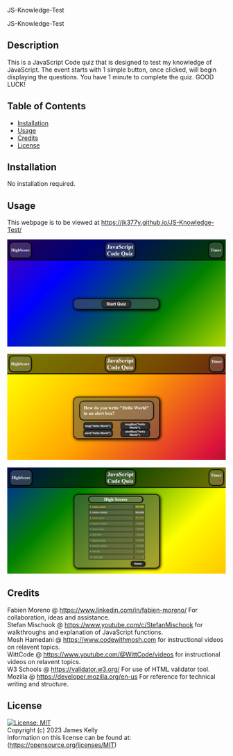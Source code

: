 
JS-Knowledge-Test


JS-Knowledge-Test

## Description

This is a JavaScript Code quiz that is designed to test my knowledge of JavaScript.  The event starts with 1 simple button, once clicked, will begin displaying the questions.  You have 1 minute to complete the quiz.  GOOD LUCK!


## Table of Contents

- [Installation](#installation)
- [Usage](#usage)
- [Credits](#credits)
- [License](#license)


## Installation

No installation required.


## Usage

This webpage is to be viewed at https://jk377y.github.io/JS-Knowledge-Test/

![screenshot of the homepage](./assets/images/javascript_code_quiz.PNG)


![screenshot of the quizcard and timer](./assets/images/quiz_card_timer.PNG)


![screenshot of the scoreboard](./assets/images/scoreboard.PNG)



## Credits

Fabien Moreno @ https://www.linkedin.com/in/fabien-moreno/
For collaboration, ideas and assistance.
<br>
Stefan Mischook @ https://www.youtube.com/c/StefanMischook for walkthroughs and explanation of JavaScript functions.
<br>
Mosh Hamedani @ https://www.codewithmosh.com for instructional videos on relavent topics.
<br>
WittCode @ https://www.youtube.com/@WittCode/videos for instructional videos on relavent topics.
<br>
W3 Schools @ https://validator.w3.org/ For use of HTML validator tool.
<br>
Mozilla @ https://developer.mozilla.org/en-us For reference for technical writing and structure.
<br>

## License
[![License: MIT](https://img.shields.io/badge/License-MIT-yellow.svg)](https://opensource.org/licenses/MIT)
<br>Copyright (c) 2023 James Kelly
<br>Information on this license can be found at: (https://opensource.org/licenses/MIT)
